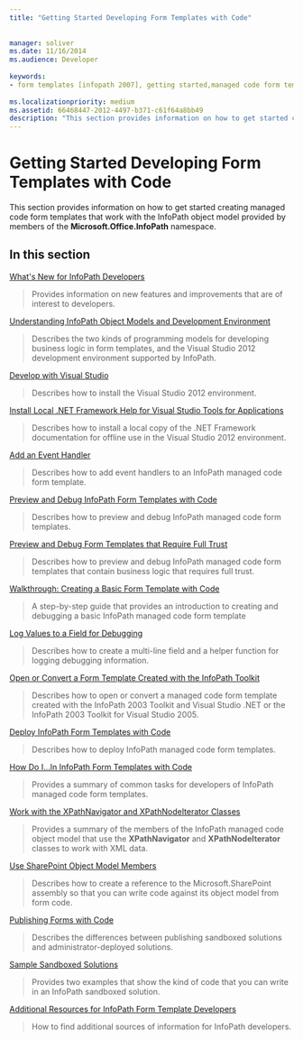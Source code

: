 ```yaml
---
title: "Getting Started Developing Form Templates with Code"
 
 
manager: soliver
ms.date: 11/16/2014
ms.audience: Developer
 
keywords:
- form templates [infopath 2007], getting started,managed code form templates [InfoPath 2007], getting started,InfoPath 2007, getting started
 
ms.localizationpriority: medium
ms.assetid: 66468447-2012-4497-b371-c61f64a8bb49
description: "This section provides information on how to get started creating managed code form templates that work with the InfoPath object model provided by members of the Microsoft.Office.InfoPath namespace."
---
```


# Getting Started Developing Form Templates with Code

This section provides information on how to get started creating managed code form templates that work with the InfoPath object model provided by members of the **Microsoft.Office.InfoPath** namespace. 
  
## In this section

[What's New for InfoPath Developers](what-s-new-for-infopath-developers.md)
  
> Provides information on new features and improvements that are of interest to developers.
    
[Understanding InfoPath Object Models and Development Environment](understanding-infopath-object-models-and-development-environment.md)
  
> Describes the two kinds of programming models for developing business logic in form templates, and the Visual Studio 2012 development environment supported by InfoPath.
    
[Develop with Visual Studio](how-to-develop-with-visual-studio.md)
  
> Describes how to install the Visual Studio 2012 environment.
    
[Install Local .NET Framework Help for Visual Studio Tools for Applications](how-to-install-net-framework-help-for-visual-studio-tools-for-applications.md)
  
> Describes how to install a local copy of the .NET Framework documentation for offline use in the Visual Studio 2012 environment.
    
[Add an Event Handler](how-to-add-an-event-handler.md)
  
> Describes how to add event handlers to an InfoPath managed code form template. 
    
[Preview and Debug InfoPath Form Templates with Code](how-to-preview-and-debug-infopath-form-templates-with-code.md)
  
> Describes how to preview and debug InfoPath managed code form templates.
    
[Preview and Debug Form Templates that Require Full Trust](how-to-preview-and-debug-form-templates-that-require-full-trust.md)
  
> Describes how to preview and debug InfoPath managed code form templates that contain business logic that requires full trust.
    
[Walkthrough: Creating a Basic Form Template with Code](walkthrough-creating-a-basic-form-template-with-code.md)
  
> A step-by-step guide that provides an introduction to creating and debugging a basic InfoPath managed code form template 
    
[Log Values to a Field for Debugging](how-to-log-values-to-a-field-for-debugging.md)
  
> Describes how to create a multi-line field and a helper function for logging debugging information.
    
[Open or Convert a Form Template Created with the InfoPath Toolkit](how-to-open-or-convert-a-form-template-created-with-the-infopath-toolkit.md)
  
> Describes how to open or convert a managed code form template created with the InfoPath 2003 Toolkit and Visual Studio .NET or the InfoPath 2003 Toolkit for Visual Studio 2005.
    
[Deploy InfoPath Form Templates with Code](how-to-deploy-infopath-form-templates-with-code.md)
  
> Describes how to deploy InfoPath managed code form templates.
    
[How Do I...In InfoPath Form Templates with Code](how-do-iin-infopath-form-templates-with-code.md)
  
> Provides a summary of common tasks for developers of InfoPath managed code form templates.
    
[Work with the XPathNavigator and XPathNodeIterator Classes](how-to-work-with-the-xpathnavigator-and-xpathnodeiterator-classes.md)
  
> Provides a summary of the members of the InfoPath managed code object model that use the **XPathNavigator** and **XPathNodeIterator** classes to work with XML data. 
    
[Use SharePoint Object Model Members](how-to-use-sharepoint-object-model-members.md)
  
> Describes how to create a reference to the Microsoft.SharePoint assembly so that you can write code against its object model from form code.
    
[Publishing Forms with Code](publishing-forms-with-code.md)
  
> Describes the differences between publishing sandboxed solutions and administrator-deployed solutions.
    
[Sample Sandboxed Solutions](sample-sandboxed-solutions.md)
  
> Provides two examples that show the kind of code that you can write in an InfoPath sandboxed solution.
    
[Additional Resources for InfoPath Form Template Developers](additional-resources-for-infopath-form-template-developers.md)
  
> How to find additional sources of information for InfoPath developers.
    

